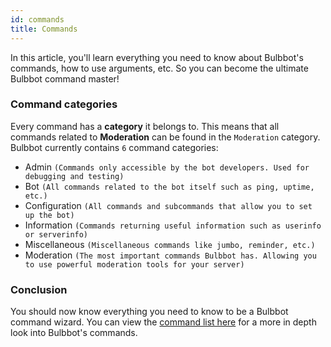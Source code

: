```yaml
---
id: commands
title: Commands
---
```


In this article, you'll learn everything you need to know about Bulbbot's commands, how to use arguments, etc. So you can become the ultimate Bulbbot command master!

### Command categories

Every command has a **category** it belongs to. This means that all commands related to **Moderation** can be found in the `Moderation` category.
Bulbbot currently contains `6` command categories:

- Admin `(Commands only accessible by the bot developers. Used for debugging and testing)`
- Bot `(All commands related to the bot itself such as ping, uptime, etc.)`
- Configuration `(All commands and subcommands that allow you to set up the bot)`
- Information `(Commands returning useful information such as userinfo or serverinfo)`
- Miscellaneous `(Miscellaneous commands like jumbo, reminder, etc.)`
- Moderation `(The most important commands Bulbbot has. Allowing you to use powerful moderation tools for your server)`

### Conclusion

You should now know everything you need to know to be a Bulbbot command wizard. You can view the [command list here](command-list) for a more in depth look into Bulbbot's commands.

